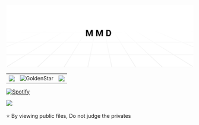 <a href="https://timo.sh/?ref=github-header"><img alt="Social banner for GoldenStar" src="https://github.com/GoldenStarq/GoldenStarq/blob/Star/assets/header.svg"/></a>

<table>
  <tr>
    <td align="center" style="padding=0;width=50%;">
      <img align="center" style="padding=0;" src="https://github-readme-stats.vercel.app/api?username=GoldenStarq&custom_title=⭐&nbsp;GoldenStar&count_private=true&show_icons=true&border_radius=10&text_color=ffcc00" />
    </td>
    </td>
    <td align="center" style="padding=0;width=50%;">
      <img align="center" style="padding=0;" src="https://github-readme-streak-stats.herokuapp.com/?user=GoldenStarq" alt="GoldenStar" />
    </td>
    <td align="center" style="padding=0;width=50%;">
      <img align="center" style="padding=0;" src="https://github-readme-stats.vercel.app/api/top-langs/?username=GoldenStarq&layout=compact&hide=php,smarty&title_color=fff&text_color=000000" />
    </td>
  </tr>
</table>

[![Spotify](https://novatorem.vercel.app/api/spotify)](https://open.spotify.com/user/feies7xv7l65vvz5vcx6svlb5)

<!-- <a href="https://github.com/goldenstarq">
  <a href="https://discord.com/users/501787965765451786">
  <img src="https://lanyard-profile-readme.vercel.app/api/501787965765451786" align="right" />
</a> -->

![](https://komarev.com/ghpvc/?username=GoldenStarq&label=Views&color=blueviolet)

⭐ By viewing public files, Do not judge the privates

<!-- [![Top Langs card](https://github-readme-stats.vercel.app/api/top-langs/?username=GoldenStarq&card_width=550&show_icons=true&border_radius=10&theme=radical)](https://github.com/GoldenStarq) -->
<!-- [<img src="https://now-playing-codestackr.vercel.app/api/spotify-playing" alt="GoldenStar Spotify Playing" width="350" />](https://open.spotify.com/playlist/1314n5hBhXblscSTF0XsYH?si=e5eadf9f998049b5) -->

<!-- ![](https://github-readme-stats.vercel.app/api?username=GoldenStarq&count_private=true&show_icons=true&border_radius=10&text_color=ffcc00&custom_title=⭐᲼GoldenStar)

<p><img src="https://github-readme-streak-stats.herokuapp.com/?user=GoldenStarq" alt="GoldenStar" /></p>

![](https://github.com/GoldenStarq)<img src="https://github-readme-stats.vercel.app/api/top-langs/?username=GoldenStarq&layout=compact&hide=php,smarty&title_color=fff&text_color=000000" /> -->
